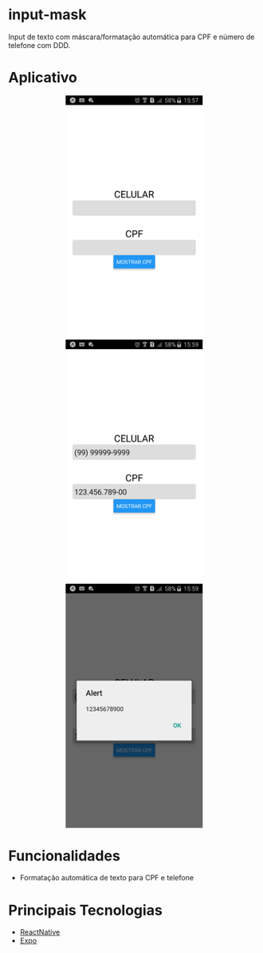 # input-mask
Input de texto com máscara/formatação automática para CPF e número de telefone com DDD.

# Aplicativo
<p align="center">
  <img align="center" src=".github/Start.png" alt="Start" width="275" border="0">
  <img align="center" src=".github/Mask.png" alt="Mask" width="275" border="0">
  <img align="center" src=".github/Alert.png" alt="Alert" width="275" border="0">
</p>

# Funcionalidades
 - Formatação automática de texto para CPF e telefone

# Principais Tecnologias
 - [ReactNative](https://reactnative.dev/)
 - [Expo](https://docs.expo.io/)